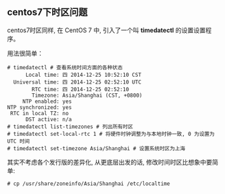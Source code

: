 ## centos7下时区问题

centos7时区同样, 在
CentOS 7 中, 引入了一个叫 **timedatectl** 的设置设置程序。

用法很简单：

```
# timedatectl # 查看系统时间方面的各种状态
      Local time: 四 2014-12-25 10:52:10 CST
  Universal time: 四 2014-12-25 02:52:10 UTC
        RTC time: 四 2014-12-25 02:52:10
        Timezone: Asia/Shanghai (CST, +0800)
     NTP enabled: yes
NTP synchronized: yes
 RTC in local TZ: no
      DST active: n/a
# timedatectl list-timezones # 列出所有时区
# timedatectl set-local-rtc 1 # 将硬件时钟调整为与本地时钟一致, 0 为设置为 UTC 时间
# timedatectl set-timezone Asia/Shanghai # 设置系统时区为上海
```

其实不考虑各个发行版的差异化, 从更底层出发的话, 修改时间时区比想象中要简单:

```
# cp /usr/share/zoneinfo/Asia/Shanghai /etc/localtime
```

